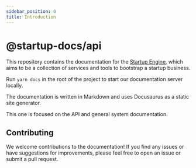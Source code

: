 ```yaml
---
sidebar_position: 0
title: Introduction
---
```


# @startup-docs/api

This repository contains the documentation for the [Startup Engine](https://github.com/orgs/startup-bootstrap-engine/repositories), which aims to be a collection of services and tools to bootstrap a startup business.

Run `yarn docs` in the root of the project to start our documentation server locally.

The documentation is written in Markdown and uses Docusaurus as a static site generator.

This one is focused on the API and general system documentation.

## Contributing

We welcome contributions to the documentation! If you find any issues or have suggestions for improvements, please feel free to open an issue or submit a pull request.
